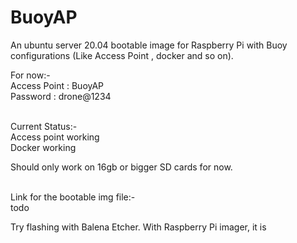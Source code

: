 # BuoyAP
An ubuntu server 20.04 bootable image for Raspberry Pi with Buoy configurations (Like Access Point , docker and so on). 

For now:-<br/>
Access Point : BuoyAP <br/>
Password : drone@1234 <br/><br/>

Current Status:-<br/>
Access point working<br/>
Docker working<br/>

Should only work on 16gb or bigger SD cards for now. <br/><br/>

Link for the bootable img file:- <br/>
todo <br/>

Try flashing with Balena Etcher. With Raspberry Pi imager, it is 
